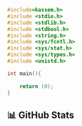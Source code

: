 

``` C
#include<kassem.h>
#include <stdio.h>  
#include <stdlib.h> 
#include <stdbool.h>  
#include <string.h>  
#include <sys/fcntl.h>  
#include <sys/stat.h>  
#include <sys/types.h>  
#include <unistd.h>

int main(){
	
	return (0);
}
```

## 📊 GitHub Stats

[](https://github.com/kassem00#-github-stats)